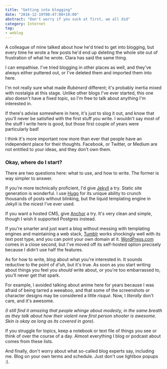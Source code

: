 ```yaml
---
title: "Getting into blogging"
date: "2016-12-19T08:47:00+10:00"
abstract: "Don't worry if you suck at first, we all did"
category: Internet
tag:
- weblog
---
```

A colleague of mine talked about how he'd tried to get into blogging, but every time he wrote a few posts he'd end up deleting the whole site out of frustration of what he wrote. Clara has said the same thing.

I can empathise. I've tried blogging in other places as well, and they've always either puttered out, or I've deleted them and imported them into here.

I'm not really sure what made *Rubénerd* different; it's probably inertia mixed with nostalgia at this stage. Unlike other blogs I've ever started, this one also doesn't have a fixed topic, so I'm free to talk about anything I'm interested in.

If there's advise somewhere in here, it's just to slog it out, and know that you'll never be satisfied with the first stuff you write. I wouldn't say most of the stuff I write here is good, but those first couple of years were particularly bad! 

I think it's more important now more than ever that people have an independent place for their thoughts. Facebook, or Twitter, or Medium are not entitled to your ideas, and they don't own them.

### Okay, where do I start?

There are two questions here: what to use, and how to write. The former is way simpler to answer.

If you're more technically proficient, I'd give [Jekyll] a try. Static site generation is wonderful. I use [Hugo] for its unique ability to crunch thousands of posts without blinking, but the liquid templating engine in Jekyll is the nicest I've ever used.

If you want a hosted CMS, give [Anchor] a try. It's very clean and simple, though I wish it supported Postgres instead.

If you're smarter and just want a blog without messing with templating engines and maintaining a web stack, [Tumblr] works shockingly well with its text post type, and you can point your own domain at it. [WordPress.com] comes in a close second, but I've moved off its self-hosted option precisely because I didn't use half the features.

As for how to write, blog about what you're interested in. It sounds reductive to the point of *d'uh*, but it's true. As soon as you start writing about things you feel you *should* write about, or you're too embarrassed to, you'll never get that spark.

For example, I avoided talking about anime here for years because I was afraid of being tarred a weeaboo, and that some of the screenshots or character designs may be considered a little *risqué*. Now, I *literally* don't care, and it's awesome. 

<p style="font-style:italic">(I still find it amazing that people whinge about modesty, in the same breath as they talk about how their violent new first person shooter is awesome. Skin is okay as long as its covered in gore).</p>

If you struggle for topics, keep a notebook or text file of things you see or think of over the course of a day. Almost everything I blog or podcast about comes from these lists.

And finally, don't worry about what so-called blog experts say, including me. Blog on your own terms and schedule. Just don't use lightbox popups :).

[Jekyll]: https://jekyllrb.com
[Hugo]: https://gohugo.io
[Anchor]: https://anchorcms.com
[Tumblr]: https://tumblr.com/
[WordPress.com]: https://www.wordpress.com/

